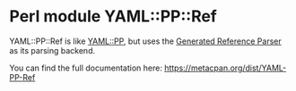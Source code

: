 # Perl module YAML::PP::Ref

YAML::PP::Ref is like [YAML::PP](https://metacpan.org/dist/YAML-PP), but
uses the [Generated Reference Parser](https://metacpan.org/dist/YAML-Parser)
as its parsing backend.

You can find the full documentation here: https://metacpan.org/dist/YAML-PP-Ref
